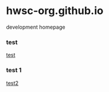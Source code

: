 # hwsc-org.github.io
development homepage

### test 
<a href="wiki/">test</a>

### test 1
<a href="wiki/test.md">test2</a>
